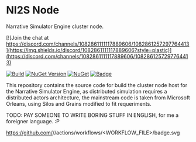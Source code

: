 # NI2S Node
Narrative Simulator Engine cluster node.

[![Join the chat at https://discord.com/channels/1082861111117889606/1082861257297764413](https://img.shields.io/discord/1082861111117889606?style=plastic)](https://discord.com/channels/1082861111117889606/1082861257297764413)

[![Build](https://github.com/kerryjiang/SuperSocket/workflows/build/badge.svg)](https://github.com/kerryjiang/SuperSocket/actions?query=workflow%3Abuild)
[![NuGet Version](https://img.shields.io/nuget/vpre/ni2s-node.svg?style=flat)](https://www.nuget.org/packages/ni2s-node/)
[![NuGet](https://img.shields.io/nuget/dt/ni2s-node.svg)](https://www.nuget.org/packages/ni2s-node)
[![Badge](https://img.shields.io/badge/link-996.icu-red.svg)](https://996.icu/#/en_US)

This repository contains the source code for build the cluster node host for the Narrative Simulator Engine, as distributed simulation requires a distributed actors architecture, the mainstream code is taken from Microsoft Orleans, using Silos and Grains modified to fit requeriments.

TODO: PAY SOMEONE TO WRITE BORING STUFF IN ENGLISH, for me a foreigner language. :P

https://github.com/<OWNER>/<REPOSITORY>/actions/workflows/<WORKFLOW_FILE>/badge.svg